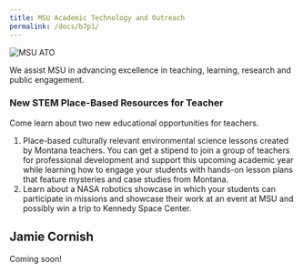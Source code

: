 ```yaml
---
title: MSU Academic Technology and Outreach
permalink: /docs/b7p1/
---
```


![MSU ATO](../wed/breakout7/images/cornish.jpeg)

We assist MSU in advancing excellence in teaching, learning, research and public engagement.

### New STEM Place-Based Resources for Teacher
Come learn about two new educational opportunities for teachers. 

1. Place-based culturally relevant environmental science lessons created by Montana teachers. You can get a stipend to join a group of teachers for professional development and support this upcoming academic year while learning how to engage your students with hands-on lesson plans that feature mysteries and case studies from Montana. 
2. Learn about a NASA robotics showcase in which your students can participate in missions and showcase their work at an event at MSU and possibly win a trip to Kennedy Space Center. 

## Jamie Cornish

Coming soon!